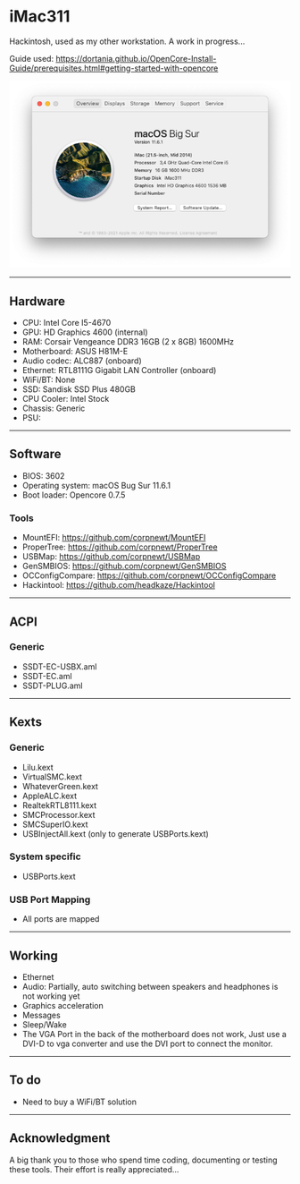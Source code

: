 # iMac311
Hackintosh, used as my other workstation. A work in progress...

Guide used: https://dortania.github.io/OpenCore-Install-Guide/prerequisites.html#getting-started-with-opencore

![About iMac311](Pics/iMac311.png)

***

## Hardware

- CPU: Intel Core I5-4670
- GPU: HD Graphics 4600 (internal)
- RAM: Corsair Vengeance DDR3 16GB (2 x 8GB) 1600MHz
- Motherboard: ASUS H81M-E
- Audio codec: ALC887 (onboard)
- Ethernet: RTL8111G Gigabit LAN Controller (onboard)
- WiFi/BT: None
- SSD: Sandisk SSD Plus 480GB
- CPU Cooler: Intel Stock
- Chassis: Generic
- PSU:

***

## Software

- BIOS: 3602
- Operating system: macOS Bug Sur 11.6.1
- Boot loader: Opencore 0.7.5

### Tools

- MountEFI: https://github.com/corpnewt/MountEFI
- ProperTree: https://github.com/corpnewt/ProperTree
- USBMap: https://github.com/corpnewt/USBMap
- GenSMBIOS: https://github.com/corpnewt/GenSMBIOS
- OCConfigCompare: https://github.com/corpnewt/OCConfigCompare
- Hackintool: https://github.com/headkaze/Hackintool

***

## ACPI

### Generic

- SSDT-EC-USBX.aml
- SSDT-EC.aml
- SSDT-PLUG.aml

***

## Kexts

### Generic

- Lilu.kext
- VirtualSMC.kext
- WhateverGreen.kext
- AppleALC.kext
- RealtekRTL8111.kext
- SMCProcessor.kext
- SMCSuperIO.kext
- USBInjectAll.kext (only to generate USBPorts.kext)

### System specific

- USBPorts.kext

### USB Port Mapping

- All ports are mapped

***

## Working

- Ethernet
- Audio: Partially, auto switching between speakers and headphones is not working yet
- Graphics acceleration
- Messages
- Sleep/Wake
- The VGA Port in the back of the motherboard does not work, Just use a DVI-D to vga converter and use the DVI port to connect the monitor.

***

## To do

- Need to buy a WiFi/BT solution

***

## Acknowledgment

A big thank you to those who spend time coding, documenting or testing these tools. Their effort is really appreciated...

